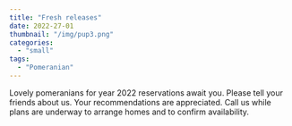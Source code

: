 ```yaml
---
title: "Fresh releases"
date: 2022-27-01
thumbnail: "/img/pup3.png"
categories:
  - "small"
tags:
  - "Pomeranian"
---
```

Lovely pomeranians for year 2022 reservations await you. Please tell your friends about us. Your recommendations are appreciated. Call us while plans are underway to arrange homes and to confirm availability.

